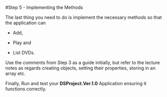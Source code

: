 #Step 5 - Implementing the Methods

The last thing you need to do is implement the necessary methods so that the application can 

- Add, 

- Play and 

- List DVDs. 

Use the comments from <c1>Step 3</c1> as a guide initially, but refer to the lecture notes as regards creating objects, setting their properties, storing in an array etc.

Finally, Run and test your <c1><b>DSProject.Ver.1.0</b></c1> Application ensuring it functions correctly.